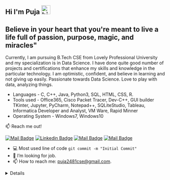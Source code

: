 ## Hi I'm Puja <img src="https://user-images.githubusercontent.com/1303154/88677602-1635ba80-d120-11ea-84d8-d263ba5fc3c0.gif" width="28px" alt="hi">

## Believe in your heart that you're meant to live a life full of passion, purpose, magic, and miracles"

Currently, I am pursuing B.Tech CSE from Lovely Professional University and my specialization is in Data Science. 
I have done quite good number of projects and certifications that enhance my skills and knowledge in the particular technology.
I am optimistic, confident, and believe in learning and not giving up easily. Passionate towards Data Science. Love to play with data, analyzing things.

- Languages - C, C++, Java, Python3,  SQL, HTML, CSS, R.
- Tools used - Office365, Cisco Packet Tracer,  Dev-C++, GUI builder TKinter, Jupyter, PyCharm, Notepad++, SQLiteStudio, Tableau, Informatica Developer and Analyst, VM Ware, Rapid Minner
- Operating System - Windows7, Windows10

:mailbox: Reach me out!

[![Mail Badge](https://img.shields.io/badge/-Puja-e74c3c?style=flat&labelColor=e74c3c&logo=youtube&logoColor=white)](https://www.youtube.com/channel/UCtkRfDFRp-hyOEr2r_P81LQ/featured) [![Linkedin Badge](https://img.shields.io/badge/-Puja-0e76a8?style=flat&labelColor=0e76a8&logo=linkedin&logoColor=white)](https://www.linkedin.com/in/parnasree-das-6b0231196/) [![Mail Badge](https://img.shields.io/badge/-@puja_2481-e84393?style=flat&labelColor=e84393&logo=instagram&logoColor=white)](https://www.instagram.com/puja_2481/) [![Mail Badge](https://img.shields.io/badge/-puja-c0392b?style=flat&labelColor=c0392b&logo=gmail&logoColor=white)](mailto:puja2481cse@gmail.com)

<!-- TODO: Add last video link -->


- :computer: Most used line of code `git commit -m "Initial Commit"`
- 🤔 I’m looking for job.
- 📫 How to reach me: puja2481cse@gmail.com.

<details>

#### Profile Visits 

![visitors](https://visitor-badge.glitch.me/badge?page_id=Puja2481.Puja2481)

#### Github Stats

[![Puja's github stats](https://github-readme-stats.vercel.app/api?username=Puja2481)](https://github.com/Puja2481/github-readme-stats)

[![Top Langs](https://github-readme-stats.vercel.app/api/top-langs/?username=Puja2481)](https://github.com/Puja2481/github-readme-stats)

</details>

